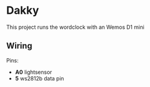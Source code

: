 # Dakky
This project runs the wordclock with an Wemos D1 mini

## Wiring
Pins:
* **A0** lightsensor
* **5** ws2812b data pin
